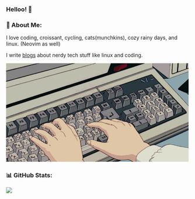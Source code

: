 ### Helloo! 👋

### 💫 About Me:

I love coding, croissant, cycling, cats(munchkins), cozy rainy days, and linux. (Neovim as well)

I write [blogs](https://leanghok.netlify.app/blogs) about nerdy tech stuff like linux and coding.

![typing gif](./typing.gif)

### 📊 GitHub Stats:

![](https://github-readme-streak-stats.herokuapp.com/?user=leanghok120&theme=tokyonight&hide_border=false)<br/>
